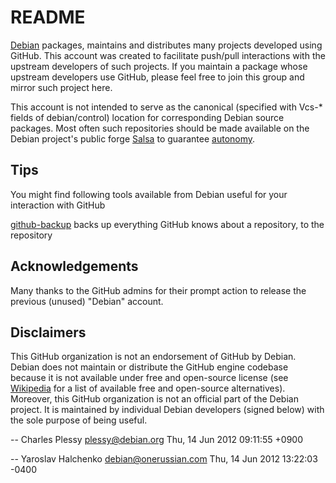 README
======

[Debian](https://www.debian.org) packages, maintains and distributes many
projects developed using GitHub.  This account was created to facilitate
push/pull interactions with the upstream developers of such projects.  If
you maintain a package whose upstream developers use GitHub, please feel
free to join this group and mirror such project here.

This account is not intended to serve as the canonical (specified with
Vcs-* fields of debian/control) location for corresponding Debian
source packages.  Most often such repositories should be made
available on the Debian project's public forge
[Salsa](https://salsa.debian.org) to guarantee
[autonomy](https://web.archive.org/web/20081002034726/http://autonomo.us/2008/07/franklin-street-statement/).


Tips
----

You might find following tools available from Debian useful for
your interaction with GitHub

 [github-backup](https://github-backup.branchable.com/)
   backs up everything GitHub knows about a repository, to the repository


Acknowledgements
---------------

Many thanks to the GitHub admins for their prompt action to release the
previous (unused) "Debian" account.


Disclaimers
-----------

This GitHub organization is not an endorsement of GitHub by Debian.
Debian does not maintain or distribute the GitHub engine codebase
because it is not available under free and open-source license (see
[Wikipedia](https://en.wikipedia.org/wiki/Forge_%28software%29) for a
list of available free and open-source alternatives).  Moreover, this
GitHub organization is not an official part of the Debian project.  It
is maintained by individual Debian developers (signed below) with the
sole purpose of being useful.

  -- Charles Plessy <plessy@debian.org>  Thu, 14 Jun 2012 09:11:55 +0900

  -- Yaroslav Halchenko <debian@onerussian.com>  Thu, 14 Jun 2012 13:22:03 -0400
